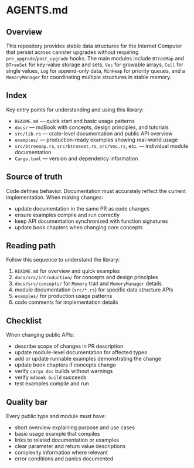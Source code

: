 # AGENTS.md

## Overview

This repository provides stable data structures for the Internet Computer that persist across canister upgrades without requiring `pre_upgrade`/`post_upgrade` hooks. The main modules include `BTreeMap` and `BTreeSet` for key-value storage and sets, `Vec` for growable arrays, `Cell` for single values, `Log` for append-only data, `MinHeap` for priority queues, and a `MemoryManager` for coordinating multiple structures in stable memory.

## Index

Key entry points for understanding and using this library:

- `README.md` — quick start and basic usage patterns
- `docs/` — mdBook with concepts, design principles, and tutorials
- `src/lib.rs` — crate-level documentation and public API overview
- `examples/` — production-ready examples showing real-world usage
- `src/btreemap.rs`, `src/btreeset.rs`, `src/vec.rs`, etc. — individual module documentation
- `Cargo.toml` — version and dependency information

## Source of truth

Code defines behavior. Documentation must accurately reflect the current implementation. When making changes:

- update documentation in the same PR as code changes
- ensure examples compile and run correctly
- keep API documentation synchronized with function signatures
- update book chapters when changing core concepts

## Reading path

Follow this sequence to understand the library:

1. `README.md` for overview and quick examples
2. `docs/src/introduction/` for concepts and design principles
3. `docs/src/concepts/` for `Memory` trait and `MemoryManager` details
4. module documentation (`src/*.rs`) for specific data structure APIs
5. `examples/` for production usage patterns
6. code comments for implementation details

## Checklist

When changing public APIs:

- describe scope of changes in PR description
- update module-level documentation for affected types
- add or update runnable examples demonstrating the change
- update book chapters if concepts change
- verify `cargo doc` builds without warnings
- verify `mdbook build` succeeds
- test examples compile and run

## Quality bar

Every public type and module must have:

- short overview explaining purpose and use cases
- basic usage example that compiles
- links to related documentation or examples
- clear parameter and return value descriptions
- complexity information where relevant
- error conditions and panics documented
